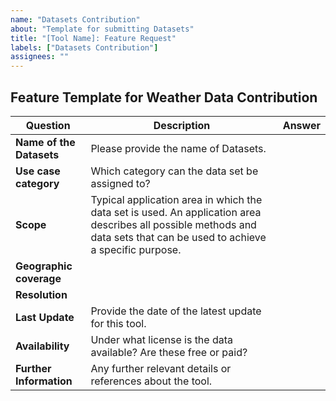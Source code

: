 ```yaml
---
name: "Datasets Contribution"
about: "Template for submitting Datasets"
title: "[Tool Name]: Feature Request"
labels: ["Datasets Contribution"]
assignees: ""
---
```

## Feature Template for Weather Data Contribution

| **Question**                                         | **Description**                                                                                                     | **Answer** |
|------------------------------------------------------|---------------------------------------------------------------------------------------------------------------------|------------|
| **Name of the Datasets**                     | Please provide the name of Datasets.                                                                      |            |
| **Use case category**                                | Which category can the data set be assigned to?                                                                    |            |
| **Scope**  |  Typical application area in which the data set is used. An application area describes all possible methods and data sets that can be used to achieve a specific purpose.                                           |            |
| **Geographic coverage**  |                                            |            |
| **Resolution**                                |                                                                                 |            |
| **Last Update**                                      | Provide the date of the latest update for this tool.                                                                 |            |
| **Availability**      | Under what license is the data available? Are these free or paid?                                           |            |
| **Further Information**                              | Any further relevant details or references about the tool.                                                           |            |

